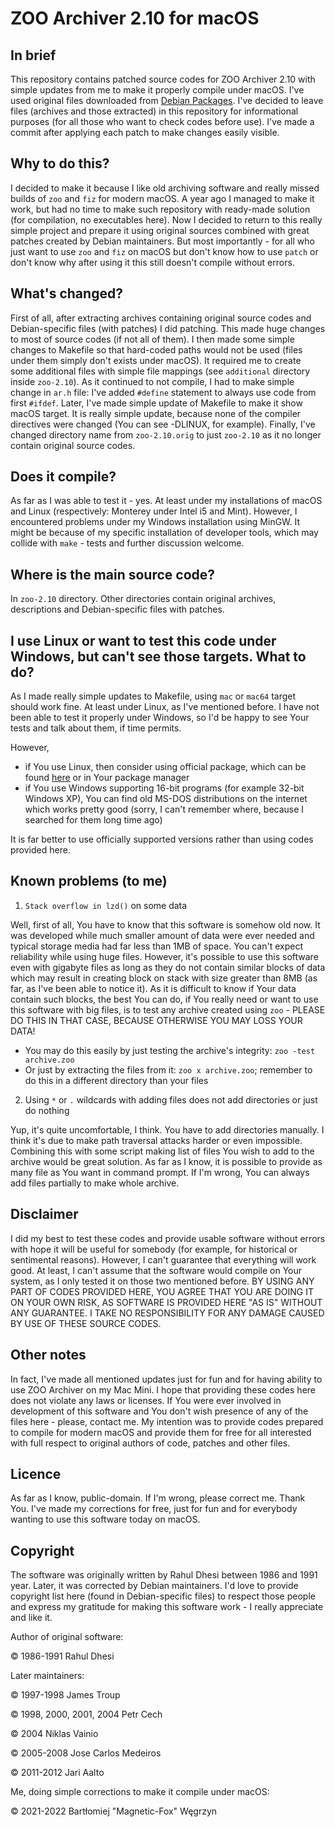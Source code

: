# ZOO Archiver 2.10 for macOS

## In brief
This repository contains patched source codes for ZOO Archiver 2.10 with simple updates from me to make it properly compile under macOS.
I've used original files downloaded from [Debian Packages](https://packages.debian.org/source/stretch/zoo).
I've decided to leave files (archives and those extracted) in this repository for informational purposes (for all those who want to check codes before use).
I've made a commit after applying each patch to make changes easily visible.

## Why to do this?
I decided to make it because I like old archiving software and really missed builds of `zoo` and `fiz` for modern macOS.
A year ago I managed to make it work, but had no time to make such repository with ready-made solution (for compilation, no executables here).
Now I decided to return to this really simple project and prepare it using original sources combined with great patches created by Debian maintainers.
But most importantly - for all who just want to use `zoo` and `fiz` on macOS but don't know how to use `patch` or don't know why after using it this still doesn't compile without errors.

## What's changed?
First of all, after extracting archives containing original source codes and Debian-specific files (with patches) I did patching. This made huge changes to most of source codes (if not all of them).
I then made some simple changes to Makefile so that hard-coded paths would not be used (files under them simply don't exists under macOS). It required me to create some additional files with simple file mappings (see `additional` directory inside `zoo-2.10`).
As it continued to not compile, I had to make simple change in `ar.h` file: I've added `#define` statement to always use code from first `#ifdef`.
Later, I've made simple update of Makefile to make it show macOS target. It is really simple update, because none of the compiler directives were changed (You can see -DLINUX, for example).
Finally, I've changed directory name from `zoo-2.10.orig` to just `zoo-2.10` as it no longer contain original source codes.

## Does it compile?
As far as I was able to test it - yes. At least under my installations of macOS and Linux (respectively: Monterey under Intel i5 and Mint).
However, I encountered problems under my Windows installation using MinGW. It might be because of my specific installation of developer tools, which may collide with `make` - tests and further discussion welcome.

## Where is the main source code?
In `zoo-2.10` directory. Other directories contain original archives, descriptions and Debian-specific files with patches.

## I use Linux or want to test this code under Windows, but can't see those targets. What to do?
As I made really simple updates to Makefile, using `mac` or `mac64` target should work fine. At least under Linux, as I've mentioned before.
I have not been able to test it properly under Windows, so I'd be happy to see Your tests and talk about them, if time permits.

However,
- if You use Linux, then consider using official package, which can be found [here](https://packages.debian.org/stretch/zoo) or in Your package manager
- if You use Windows supporting 16-bit programs (for example 32-bit Windows XP), You can find old MS-DOS distributions on the internet which works pretty good (sorry, I can't remember where, because I searched for them long time ago) 

It is far better to use officially supported versions rather than using codes provided here.

## Known problems (to me)
1. `Stack overflow in lzd()` on some data

Well, first of all, You have to know that this software is somehow old now. It was developed while much smaller amount of data were ever needed and typical storage media had far less than 1MB of space.
You can't expect reliability while using huge files. However, it's possible to use this software even with gigabyte files as long as they do not contain similar blocks of data which may result in creating block on stack with size greater than 8MB (as far, as I've been able to notice it).
As it is difficult to know if Your data contain such blocks, the best You can do, if You really need or want to use this software with big files, is to test any archive created using `zoo` - PLEASE DO THIS IN THAT CASE, BECAUSE OTHERWISE YOU MAY LOSS YOUR DATA!

- You may do this easily by just testing the archive's integrity: `zoo -test archive.zoo`
- Or just by extracting the files from it: `zoo x archive.zoo`; remember to do this in a different directory than your files

2. Using `*` or `.` wildcards with adding files does not add directories or just do nothing

Yup, it's quite uncomfortable, I think. You have to add directories manually. I think it's due to make path traversal attacks harder or even impossible.
Combining this with some script making list of files You wish to add to the archive would be great solution. As far as I know, it is possible to provide as many file as You want in command prompt.
If I'm wrong, You can always add files partially to make whole archive.

## Disclaimer
I did my best to test these codes and provide usable software without errors with hope it will be useful for somebody (for example, for historical or sentimental reasons).
However, I can't guarantee that everything will work good. At least, I can't assume that the software would compile on Your system, as I only tested it on those two mentioned before.
BY USING ANY PART OF CODES PROVIDED HERE, YOU AGREE THAT YOU ARE DOING IT ON YOUR OWN RISK, AS SOFTWARE IS PROVIDED HERE "AS IS" WITHOUT ANY GUARANTEE. I TAKE NO RESPONSIBILITY FOR ANY DAMAGE CAUSED BY USE OF THESE SOURCE CODES.

## Other notes
In fact, I've made all mentioned updates just for fun and for having ability to use ZOO Archiver on my Mac Mini.
I hope that providing these codes here does not violate any laws or licenses.
If You were ever involved in development of this software and You don't wish presence of any of the files here - please, contact me.
My intention was to provide codes prepared to compile for modern macOS and provide them for free for all interested with full respect to original authors of code, patches and other files.

## Licence
As far as I know, public-domain. If I'm wrong, please correct me. Thank You.
I've made my corrections for free, just for fun and for everybody wanting to use this software today on macOS.

## Copyright
The software was originally written by Rahul Dhesi between 1986 and 1991 year. Later, it was corrected by Debian maintainers.
I'd love to provide copyright list here (found in Debian-specific files) to respect those people and express my gratitude for making this software work - I really appreciate and like it.

Author of original software:

&copy; 1986-1991 Rahul Dhesi

Later maintainers:

&copy; 1997-1998 James Troup

&copy; 1998, 2000, 2001, 2004 Petr Cech

&copy; 2004 Niklas Vainio

&copy; 2005-2008 Jose Carlos Medeiros

&copy; 2011-2012 Jari Aalto

Me, doing simple corrections to make it compile under macOS:

&copy; 2021-2022 Bartłomiej "Magnetic-Fox" Węgrzyn
